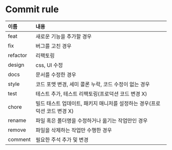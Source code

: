 # Commit rule

| 이름     | 내용                                                                      |
| :------- | :------------------------------------------------------------------------ |
| feat     | 새로운 기능을 추가할 경우                                                 |
| fix      | 버그를 고친 경우                                                          |
| refactor | 리팩토링                                                                  |
| design   | css, UI 수정                                                              |
| docs     | 문서를 수정한 경우                                                        |
| style    | 코드 포맷 변경, 세미 콜론 누락, 코드 수정이 없는 경우                     |
| test     | 테스트 추가, 테스트 리팩토링(프로덕션 코드 변경 X)                        |
| chore    | 빌드 태스트 업데이트, 패키지 매니저를 설정하는 경우(프로덕션 코드 변경 X) |
| rename   | 파일 혹은 폴더명을 수정하거나 옮기는 작업만인 경우                        |
| remove   | 파일을 삭제하는 작업만 수행한 경우                                        |
| comment  | 필요한 주석 추가 및 변경                                                  |
